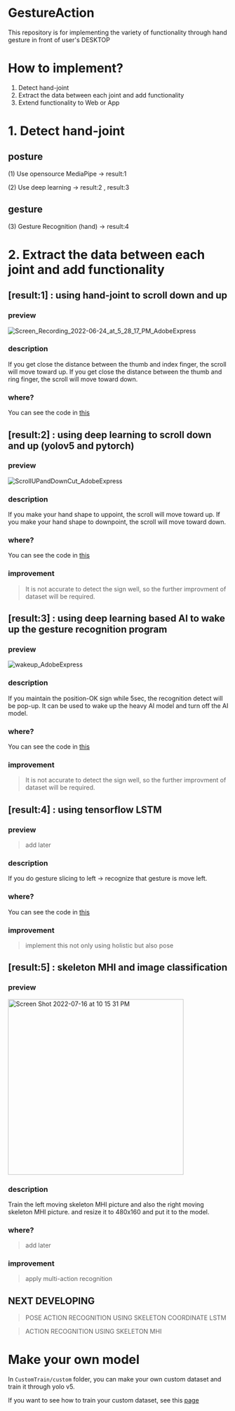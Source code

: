 # GestureAction
This repository is for implementing the variety of functionality through hand gesture in front of user's DESKTOP

# How to implement?
1. Detect hand-joint
2. Extract the data between each joint and add functionality
3. Extend functionality to Web or App

# 1. Detect hand-joint

## posture
(1) Use opensource MediaPipe -> result:1

(2) Use deep learning -> result:2 , result:3

## gesture
(3) Gesture Recognition (hand) -> result:4
# 2. Extract the data between each joint and add functionality

## [result:1] : using hand-joint to scroll down and up

### preview
![Screen_Recording_2022-06-24_at_5_28_17_PM_AdobeExpress](https://user-images.githubusercontent.com/43237393/175544041-4d64f946-08b5-438e-bcd9-70dfc1471437.gif)

### description
If you get close the distance between the thumb and index finger, the scroll will move toward up.
If you get close the distance between the thumb and ring finger, the scroll will move toward down.

### where?
You can see the code in [this](https://github.com/ajs3801/GestureAction/blob/main/main/01_ScrollDownAndUpHandJoint.py)

## [result:2] : using deep learning to scroll down and up (yolov5 and pytorch)

### preview
![ScrollUPandDownCut_AdobeExpress](https://user-images.githubusercontent.com/43237393/176349183-19b55d5c-d68b-448c-986b-ef83d50ffbf7.gif)

### description
If you make your hand shape to uppoint, the scroll will move toward up.
If you make your hand shape to downpoint, the scroll will move toward down.

### where?
You can see the code in [this](https://github.com/ajs3801/GestureAction/blob/main/main/03_ScrollDownAndUpDeeplearning.py)

### improvement
> It is not accurate to detect the sign well, so the further improvment of dataset will be required.

## [result:3] : using deep learning based AI to wake up the gesture recognition program

### preview
![wakeup_AdobeExpress](https://user-images.githubusercontent.com/43237393/176349977-1a336a47-7ff7-45cf-9fdc-7e7fec3fdcee.gif)

### description
If you maintain the position-OK sign while 5sec, the recognition detect will be pop-up.
It can be used to wake up the heavy AI model and turn off the AI model.

### where?
You can see the code in [this](https://github.com/ajs3801/GestureAction/blob/main/main/04_DetectOK.py)

### improvement
> It is not accurate to detect the sign well, so the further improvment of dataset will be required.

## [result:4] : using tensorflow LSTM

### preview
> add later

### description
If you do gesture slicing to left -> recognize that gesture is move left.

### where?
You can see the code in [this](https://github.com/ajs3801/GestureAction/blob/main/main/05_LeftAndRight.py)

### improvement
> implement this not only using holistic but also pose

## [result:5] : skeleton MHI and image classification

### preview
<img width="400" alt="Screen Shot 2022-07-16 at 10 15 31 PM" src="https://user-images.githubusercontent.com/43237393/179356495-ff91775c-0eed-4072-a58d-9e985a5bc063.png">


### description
Train the left moving skeleton MHI picture and also the right moving skeleton MHI picture.
and resize it to 480x160 and put it to the model.

### where?
> add later

### improvement
> apply multi-action recognition

## NEXT DEVELOPING 
> POSE ACTION RECOGNITION USING SKELETON COORDINATE LSTM

> ACTION RECOGNITION USING SKELETON MHI

# Make your own model
In ```CustomTrain/custom``` folder, you can make your own custom dataset and train it through yolo v5.

If you want to see how to train your custom dataset, see this [page](https://velog.io/@ajs3801/Yolo-PyTorch-custom-dataset-%ED%95%99%EC%8A%B5%EC%8B%9C%ED%82%A4%EA%B8%B0-1)
